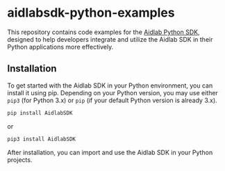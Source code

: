 # aidlabsdk-python-examples

This repository contains code examples for the [Aidlab Python SDK](https://www.aidlab.com/developer), designed to help developers integrate and utilize the Aidlab SDK in their Python applications more effectively.

## Installation

To get started with the Aidlab SDK in your Python environment, you can install it using pip. Depending on your Python version, you may use either `pip3` (for Python 3.x) or `pip` (if your default Python version is already 3.x).

```bash
pip install AidlabSDK
```

or

```bash
pip3 install AidlabSDK
```

After installation, you can import and use the Aidlab SDK in your Python projects.